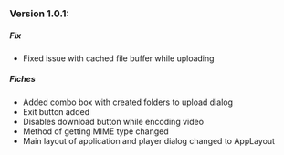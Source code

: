### Version 1.0.1:  
##### Fix
- Fixed issue with cached file buffer while uploading
##### Fiches
- Added combo box with created folders to upload dialog
- Exit button added
- Disables download button while encoding video
- Method of getting MIME type changed
- Main layout of application and player dialog changed to AppLayout